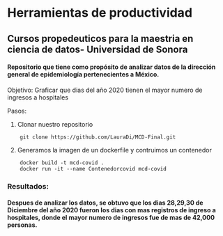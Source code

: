 # Herramientas de productividad
## Cursos propedeuticos para la maestria en ciencia de datos- Universidad de Sonora

#### Repositorio que tiene como propósito de analizar datos de la dirección general de epidemiología pertenecientes a México.

Objetivo:
Graficar que dias del año 2020 tienen el mayor numero de ingresos a hospitales

Pasos:
1. Clonar nuestro repositorio
~~~
    git clone https://github.com/LauraDi/MCD-Final.git
~~~

2. Generamos la imagen de un dockerfile y contruimos un contenedor
~~~
    docker build -t mcd-covid .
    docker run -it --name Contenedorcovid mcd-covid
~~~

### **Resultados:** 
#### Despues de analizar los datos, se obtuvo que los dias 28,29,30 de Diciembre del año 2020 fueron los dias con mas registros de ingreso a hospitales, donde el mayor numero de ingresos fue de mas de 42,000 personas.
